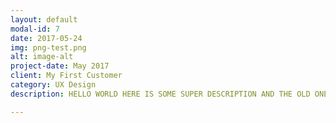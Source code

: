 ```yaml
---
layout: default
modal-id: 7
date: 2017-05-24
img: png-test.png
alt: image-alt
project-date: May 2017
client: My First Customer
category: UX Design
description: HELLO WORLD HERE IS SOME SUPER DESCRIPTION AND THE OLD ONE, Use this area of the page to describe your project. The icon above is part of a free icon set by <a href="https://sellfy.com/p/8Q9P/jV3VZ/">Flat Icons</a>. On their website, you can download their free set with 16 icons, or you can purchase the entire set with 146 icons for only $12!

---
```


